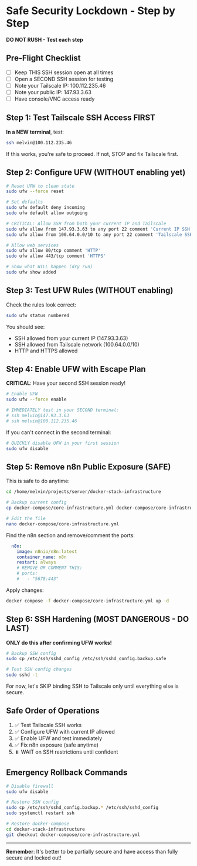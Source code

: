 # Safe Security Lockdown - Step by Step
**DO NOT RUSH - Test each step**

## Pre-Flight Checklist

- [ ] Keep THIS SSH session open at all times
- [ ] Open a SECOND SSH session for testing
- [ ] Note your Tailscale IP: 100.112.235.46
- [ ] Note your public IP: 147.93.3.63
- [ ] Have console/VNC access ready

## Step 1: Test Tailscale SSH Access FIRST

**In a NEW terminal**, test:
```bash
ssh melvin@100.112.235.46
```

If this works, you're safe to proceed. If not, STOP and fix Tailscale first.

## Step 2: Configure UFW (WITHOUT enabling yet)

```bash
# Reset UFW to clean state
sudo ufw --force reset

# Set defaults
sudo ufw default deny incoming
sudo ufw default allow outgoing

# CRITICAL: Allow SSH from both your current IP and Tailscale
sudo ufw allow from 147.93.3.63 to any port 22 comment 'Current IP SSH'
sudo ufw allow from 100.64.0.0/10 to any port 22 comment 'Tailscale SSH'

# Allow web services
sudo ufw allow 80/tcp comment 'HTTP'
sudo ufw allow 443/tcp comment 'HTTPS'

# Show what WILL happen (dry run)
sudo ufw show added
```

## Step 3: Test UFW Rules (WITHOUT enabling)

Check the rules look correct:
```bash
sudo ufw status numbered
```

You should see:
- SSH allowed from your current IP (147.93.3.63)
- SSH allowed from Tailscale network (100.64.0.0/10)
- HTTP and HTTPS allowed

## Step 4: Enable UFW with Escape Plan

**CRITICAL**: Have your second SSH session ready!

```bash
# Enable UFW
sudo ufw --force enable

# IMMEDIATELY test in your SECOND terminal:
# ssh melvin@147.93.3.63
# ssh melvin@100.112.235.46
```

If you can't connect in the second terminal:
```bash
# QUICKLY disable UFW in your first session
sudo ufw disable
```

## Step 5: Remove n8n Public Exposure (SAFE)

This is safe to do anytime:
```bash
cd /home/melvin/projects/server/docker-stack-infrastructure

# Backup current config
cp docker-compose/core-infrastructure.yml docker-compose/core-infrastructure.yml.backup

# Edit the file
nano docker-compose/core-infrastructure.yml
```

Find the n8n section and remove/comment the ports:
```yaml
  n8n:
    image: n8nio/n8n:latest
    container_name: n8n
    restart: always
    # REMOVE OR COMMENT THIS:
    # ports:
    #   - "5678:443"
```

Apply changes:
```bash
docker compose -f docker-compose/core-infrastructure.yml up -d
```

## Step 6: SSH Hardening (MOST DANGEROUS - DO LAST)

**ONLY do this after confirming UFW works!**

```bash
# Backup SSH config
sudo cp /etc/ssh/sshd_config /etc/ssh/sshd_config.backup.safe

# Test SSH config changes
sudo sshd -t
```

For now, let's SKIP binding SSH to Tailscale only until everything else is secure.

## Safe Order of Operations

1. ✅ Test Tailscale SSH works
2. ✅ Configure UFW with current IP allowed
3. ✅ Enable UFW and test immediately
4. ✅ Fix n8n exposure (safe anytime)
5. ⏸️ WAIT on SSH restrictions until confident

## Emergency Rollback Commands

```bash
# Disable firewall
sudo ufw disable

# Restore SSH config
sudo cp /etc/ssh/sshd_config.backup.* /etc/ssh/sshd_config
sudo systemctl restart ssh

# Restore docker-compose
cd docker-stack-infrastructure
git checkout docker-compose/core-infrastructure.yml
```

---
**Remember**: It's better to be partially secure and have access than fully secure and locked out!